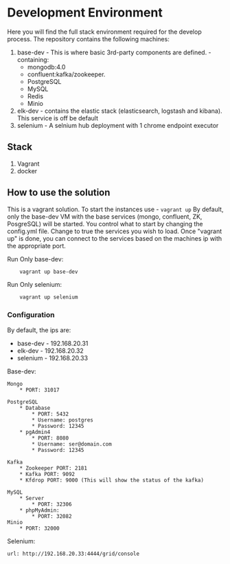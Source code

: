 # Development Environment #

Here you will find the full stack environment required for the develop process. 
The repository contains the following machines:

1. base-dev - This is where basic 3rd-party components are defined. - containing:
    * mongodb:4.0
    * confluent:kafka/zookeeper. 
    * PostgreSQL
    * MySQL
    * Redis
    * Minio
2. elk-dev - contains the elastic stack (elasticsearch, logstash and kibana). This service is off be default
3. selenium - A selnium hub deployment with 1 chrome endpoint executor

## Stack ##

1. Vagrant
2. docker


## How to use the solution ##

This is a vagrant solution. To start the instances use - ``vagrant up``
By default, only the base-dev VM with the base services (mongo, confluent, ZK, PosgreSQL) will be started.
You control what to start by changing the config.yml file. Change to true the services you wish to load.
Once "vagrant up" is done, you can connect to the services based on the machines ip with the appropriate port.

Run Only base-dev:

```bash
    vagrant up base-dev
```

Run Only selenium:

```bash
    vagrant up selenium
```

### Configuration ###

By default, the ips are:

* base-dev - 192.168.20.31
* elk-dev - 192.168.20.32
* selenium - 192.168.20.33

Base-dev:

    Mongo
        * PORT: 31017

    PostgreSQL
        * Database
            * PORT: 5432
            * Username: postgres
            * Password: 12345
        * pgAdmin4
            * PORT: 8080
            * Username: ser@domain.com
            * Password: 12345

    Kafka
        * Zookeeper PORT: 2181
        * Kafka PORT: 9092
        * Kfdrop PORT: 9000 (This will show the status of the kafka)

    MySQL
        * Server
            * PORT: 32306
        * phpMyAdmin:
            * PORT: 32082
    Minio
        * PORT: 32000

Selenium:

    url: http://192.168.20.33:4444/grid/console
